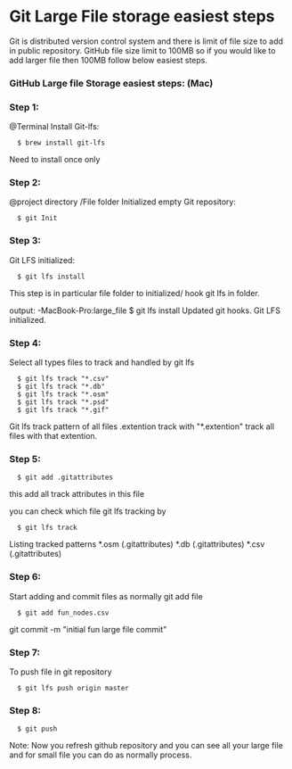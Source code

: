 
# Git Large File storage easiest steps

Git is distributed version control system and there is limit of file size to add in public repository. GitHub file size limit to 100MB so if you would like to add larger file then 100MB follow below easiest steps.


### GitHub Large file Storage easiest steps: (Mac)

### Step 1:

@Terminal 
Install Git-lfs:

      $ brew install git-lfs
        
Need to install once only

### Step 2:

@project directory /File folder
Initialized empty Git repository:

      $ git Init

### Step 3:

Git LFS initialized:

      $ git lfs install 
    
This step is in particular file folder to initialized/ hook git lfs in folder.

output:
-MacBook-Pro:large_file $ git lfs install
      Updated git hooks.
      Git LFS initialized.

### Step 4:

Select all types files to track and handled by git lfs

      $ git lfs track "*.csv"
      $ git lfs track "*.db"
      $ git lfs track "*.osm"
      $ git lfs track "*.psd"
      $ git lfs track "*.gif"

Git lfs track pattern of all files .extention
track with "*.extention" track all files with that extention.

### Step 5:

      $ git add .gitattributes

this add all track attributes in this file

you can check which file git lfs tracking by 
      
      $ git lfs track

Listing tracked patterns
    *.osm (.gitattributes)
    *.db (.gitattributes)
    *.csv (.gitattributes)

### Step 6:

Start adding and commit files as normally git add file

      $ git add fun_nodes.csv

git commit -m "initial fun large file commit"

### Step 7:

To push file in git repository

      $ git lfs push origin master

### Step 8:

      $ git push 

Note: Now you refresh github repository and you can see all your large file and for small file you can do as normally process.

